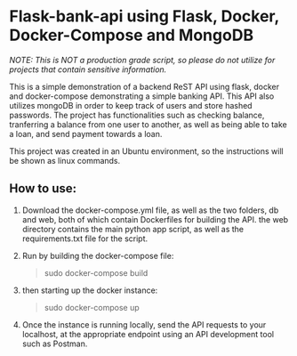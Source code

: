 # Flask-bank-api using Flask, Docker, Docker-Compose and MongoDB
*NOTE: This is NOT a production grade script, so please do not utilize for projects that contain sensitive information.*

This is a simple demonstration of a backend ReST API using flask, docker and docker-compose demonstrating a simple banking API. This API also utilizes mongoDB in order to keep
track of users and store hashed passwords. The project has functionalities such as checking balance, tranferring a balance from one user to another, as well as being able to take
a loan, and send payment towards a loan. 

This project was created in an Ubuntu environment, so the instructions will be shown as linux commands.

## How to use:
1. Download the docker-compose.yml file, as well as the two folders, db and web, both of which contain Dockerfiles for building the API. the web directory contains the main python app script, as well as the requirements.txt file for the script.

2. Run by building the docker-compose file: 
    > sudo docker-compose build

3. then starting up the docker instance:
    > sudo docker-compose up

4. Once the instance is running locally, send the API requests to your localhost, at the appropriate  endpoint using an API development tool such as Postman. 

